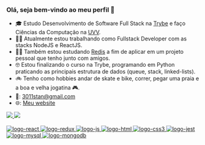 ### Olá, seja bem-vindo ao meu perfil 👋

- 🎓 Estudo Desenvolvimento de Software Full Stack na <a href="https://www.betrybe.com/">Trybe</a> e faço Ciências da Computação na <a href="https://uvv.br/">UVV</a>.
- 👩‍💻 Atualmente estou trabalhando como Fullstack Developer com as stacks NodeJS e ReactJS.
- 👩‍💻 Também estou estudando <a href="https://redis.io/">Redis</a> a fim de aplicar em um projeto pessoal que tenho junto com amigos.
- 🤓 Estou finalizando o curso na Trybe, programando em Python praticando as principais estrutura de dados (queue, stack, linked-lists).
- 🚲 Tenho como hobbies andar de skate e bike, correr, pegar uma praia e a boa e velha jogatina 🎮.
- 📧: 3011stan@gmail.com
- 🌐: <a href="https://3011stan.github.io/">Meu website</a>
 <div>
  <a href="https://github.com/3011stan">
  <img height="180em" src="https://github-readme-stats.vercel.app/api?username=3011stan&show_icons=true&theme=dark&include_all_commits=true&count_private=true"/>
  <img height="180em" src="https://github-readme-stats.vercel.app/api/top-langs/?username=3011stan&layout=compact&langs_count=7&theme=dark"/>
</div>

<div style="display: inline_block"><br>
  <img alt="logo-react" src="https://img.shields.io/badge/React-20232A?style=for-the-badge&logo=react&logoColor=61DAFB"/>
  <img alt="logo-redux" src="https://img.shields.io/badge/Redux-593D88?style=for-the-badge&logo=redux&logoColor=white"/>
  <img alt="logo-js" src="https://img.shields.io/badge/JavaScript-323330?style=for-the-badge&logo=javascript&logoColor=F7DF1E"/>
  <img alt="logo-html" src="https://img.shields.io/badge/HTML-239120?style=for-the-badge&logo=html5&logoColor=white"/>
  <img alt="logo-css3" src="https://img.shields.io/badge/CSS3-1572B6?style=for-the-badge&logo=css3&logoColor=white"/>
  <img alt="logo-jest" src="https://img.shields.io/badge/Jest-C21325?style=for-the-badge&logo=jest&logoColor=white">
  <img alt="logo-mysql" src="https://img.shields.io/badge/MySQL-00000F?style=for-the-badge&logo=mysql&logoColor=white">
  <img alt="logo-mongodb" src="https://img.shields.io/badge/MongoDB-4EA94B?style=for-the-badge&logo=mongodb&logoColor=white">
</div>
 <!-- ![Snake animation](https://github.com/3011stan/3011stan/blob/output/github-contribution-grid-snake.svg)
